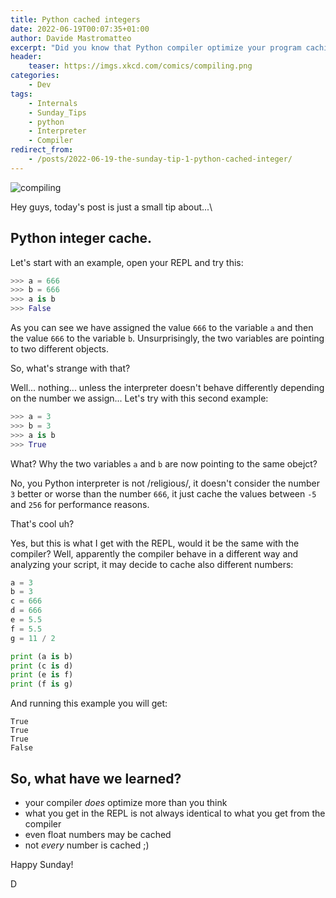 ```yaml
---
title: Python cached integers
date: 2022-06-19T00:07:35+01:00
author: Davide Mastromatteo
excerpt: "Did you know that Python compiler optimize your program caching small integers?" 
header:
    teaser: https://imgs.xkcd.com/comics/compiling.png
categories:
    - Dev
tags:
    - Internals
    - Sunday_Tips
    - python
    - Interpreter
    - Compiler
redirect_from:
    - /posts/2022-06-19-the-sunday-tip-1-python-cached-integer/
---
```

![compiling](https://imgs.xkcd.com/comics/compiling.png)

Hey guys, today's post is just a small tip about...\

## Python integer cache.

Let's start with an example, open your REPL and try this:

```python
>>> a = 666
>>> b = 666
>>> a is b
>>> False
```

As you can see we have assigned the value `666` to the variable `a` and then the value `666` to the variable `b`.
Unsurprisingly, the two variables are pointing to two different objects.

So, what's strange with that?

Well... nothing... unless the interpreter doesn't behave differently depending on the number we assign... 
Let's try with this second example:

```python
>>> a = 3
>>> b = 3
>>> a is b
>>> True
```

What? Why the two variables `a` and `b` are now pointing to the same obejct?

No, you Python interpreter is not /religious/, it doesn't consider the number `3` better or worse than the 
number `666`, it just cache the values between `-5` and `256` for performance reasons.

That's cool uh?

Yes, but this is what I get with the REPL, would it be the same with the compiler?
Well, apparently the compiler behave in a different way and analyzing your script, it may decide to 
cache also different numbers:

```python
a = 3
b = 3
c = 666
d = 666
e = 5.5
f = 5.5
g = 11 / 2

print (a is b)
print (c is d)
print (e is f)
print (f is g)
```

And running this example you will get:

```console
True
True
True
False
```

## So, what have we learned?

- your compiler *does* optimize more than you think
- what you get in the REPL is not always identical to what you get from the compiler
- even float numbers may be cached
- not *every* number is cached ;)


Happy Sunday!

D
